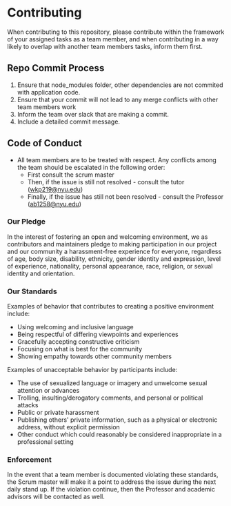 # Contributing

When contributing to this repository, please contribute within the framework of your assigned tasks as a 
team member, and when contributing in a way likely to overlap with another team members tasks, inform them first. 

## Repo Commit Process

1. Ensure that node_modules folder, other dependencies are not commited with application code.  
2. Ensure that your commit will not lead to any merge conflicts with other team members work
2. Inform the team over slack that are making a commit. 
3. Include a detailed commit message. 

## Code of Conduct
* All team members are to be treated with respect. Any conflicts among the team should be escalated in the following order: 
    * First consult the scrum master
    * Then, if the issue is still not resolved - consult the tutor (wkp219@nyu.edu)
    * Finally, if the issue has still not been resolved - consult the Professor (ab1258@nyu.edu)
### Our Pledge

In the interest of fostering an open and welcoming environment, we as
contributors and maintainers pledge to making participation in our project and
our community a harassment-free experience for everyone, regardless of age, body
size, disability, ethnicity, gender identity and expression, level of experience,
nationality, personal appearance, race, religion, or sexual identity and
orientation.

### Our Standards

Examples of behavior that contributes to creating a positive environment
include:

* Using welcoming and inclusive language
* Being respectful of differing viewpoints and experiences
* Gracefully accepting constructive criticism
* Focusing on what is best for the community
* Showing empathy towards other community members

Examples of unacceptable behavior by participants include:

* The use of sexualized language or imagery and unwelcome sexual attention or
advances
* Trolling, insulting/derogatory comments, and personal or political attacks
* Public or private harassment
* Publishing others' private information, such as a physical or electronic
  address, without explicit permission
* Other conduct which could reasonably be considered inappropriate in a
  professional setting


### Enforcement

In the event that a team member is documented violating these standards, the Scrum master will make it a point 
to address the issue during the next daily stand up. If the violation continue, then the Professor and 
academic advisors will be contacted as well. 

